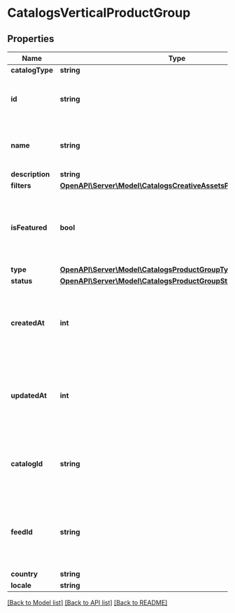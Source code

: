 # CatalogsVerticalProductGroup

## Properties
Name | Type | Description | Notes
------------ | ------------- | ------------- | -------------
**catalogType** | **string** |  | 
**id** | **string** | ID of the creative assets product group. | 
**name** | **string** | Name of creative assets product group | [optional] 
**description** | **string** |  | [optional] 
**filters** | [**OpenAPI\Server\Model\CatalogsCreativeAssetsProductGroupFilters**](CatalogsCreativeAssetsProductGroupFilters.md) |  | 
**isFeatured** | **bool** | boolean indicator of whether the product group is being featured or not | [optional] 
**type** | [**OpenAPI\Server\Model\CatalogsProductGroupType**](CatalogsProductGroupType.md) |  | [optional] 
**status** | [**OpenAPI\Server\Model\CatalogsProductGroupStatus**](CatalogsProductGroupStatus.md) |  | [optional] 
**createdAt** | **int** | Unix timestamp in seconds of when catalog product group was created. | [optional] 
**updatedAt** | **int** | Unix timestamp in seconds of last time catalog product group was updated. | [optional] 
**catalogId** | **string** | Catalog id pertaining to the creative assets product group. | 
**feedId** | **string** | id of the catalogs feed belonging to this catalog product group | 
**country** | **string** |  | [optional] 
**locale** | **string** |  | [optional] 

[[Back to Model list]](../README.md#documentation-for-models) [[Back to API list]](../README.md#documentation-for-api-endpoints) [[Back to README]](../README.md)


